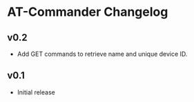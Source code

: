 # AT-Commander Changelog

## v0.2

* Add GET commands to retrieve name and unique device ID.

## v0.1

* Initial release
